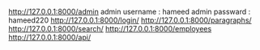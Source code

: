 http://127.0.0.1:8000/admin 
admin username : hameed
admin passward : hameed220
http://127.0.0.1:8000/login/
http://127.0.0.1:8000/paragraphs/
http://127.0.0.1:8000/search/
http://127.0.0.1:8000/employees
http://127.0.0.1:8000/api/
